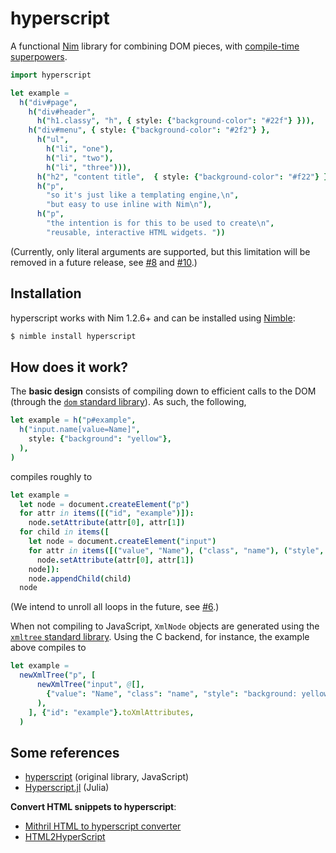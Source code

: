 # hyperscript

A functional [Nim](https://github.com/nim-lang/Nim) library for combining DOM pieces, with [compile-time superpowers](https://github.com/schneiderfelipe/hyperscript#how-does-it-work).

```nim
import hyperscript

let example =
  h("div#page",
    h("div#header",
      h("h1.classy", "h", { style: {"background-color": "#22f"} })),
    h("div#menu", { style: {"background-color": "#2f2"} },
      h("ul",
        h("li", "one"),
        h("li", "two"),
        h("li", "three"))),
      h("h2", "content title",  { style: {"background-color": "#f22"} }),
      h("p",
        "so it's just like a templating engine,\n",
        "but easy to use inline with Nim\n"),
      h("p",
        "the intention is for this to be used to create\n",
        "reusable, interactive HTML widgets. "))
```

(Currently, only literal arguments are supported, but this limitation will be removed in a future release, see [#8](https://github.com/schneiderfelipe/hyperscript/issues/8) and [#10](https://github.com/schneiderfelipe/hyperscript/issues/10).)

## Installation

hyperscript works with Nim 1.2.6+ and can be installed using [Nimble](https://github.com/nim-lang/nimble):

```bash
$ nimble install hyperscript
```

## How does it work?

The **basic design** consists of compiling down to efficient calls to the DOM (through the [`dom` standard library](https://nim-lang.org/docs/dom.html)). As such, the following,

```nim
let example = h("p#example",
  h("input.name[value=Name]",
    style: {"background": "yellow"},
  ),
)
```

compiles roughly to

```nim
let example =
  let node = document.createElement("p")
  for attr in items([("id", "example")]):
    node.setAttribute(attr[0], attr[1])
  for child in items([
    let node = document.createElement("input")
    for attr in items([("value", "Name"), ("class", "name"), ("style", "background: yellow;")]):
      node.setAttribute(attr[0], attr[1])
    node]):
    node.appendChild(child)
  node
```

(We intend to unroll all loops in the future, see [#6](https://github.com/schneiderfelipe/hyperscript/issues/6).)

When not compiling to JavaScript, `XmlNode` objects are generated using the [`xmltree` standard library](https://nim-lang.org/docs/xmltree.html). Using the C backend, for instance, the example above compiles to

```nim
let example =
  newXmlTree("p", [
      newXmlTree("input", @[],
        {"value": "Name", "class": "name", "style": "background: yellow;"}.toXmlAttributes,
      ),
    ], {"id": "example"}.toXmlAttributes,
  )
```

## Some references

- [hyperscript](https://github.com/hyperhype/hyperscript) (original library, JavaScript)
- [Hyperscript.jl](https://github.com/JuliaWeb/Hyperscript.jl) (Julia)

**Convert HTML snippets to hyperscript**:
- [Mithril HTML to hyperscript converter](https://arthurclemens.github.io/mithril-template-converter/)
- [HTML2HyperScript](http://html2hscript.herokuapp.com/)
